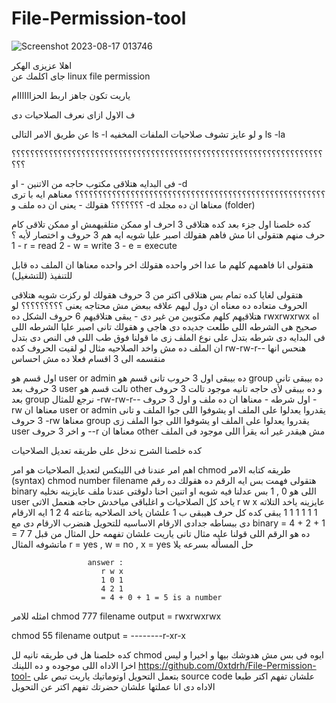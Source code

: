 # File-Permission-tool
![Screenshot 2023-08-17 013746](https://github.com/0xtdrh/File-Permission-tool-/assets/142453072/44765e19-da4a-4b68-a11c-131c26ed5a5d)


اهلا عزيزى الهكر  
جاى اكلمك عن linux file permission 

ياريت تكون جاهز اربط الحزاااااام 

ف الاول ازاى نعرف الصلاحيات دى

عن طريق الامر التالى ls -l و لو عايز تشوف صلاحيات الملفات المخفيه ls -la 

؟؟؟؟؟؟؟؟؟؟؟؟؟؟؟؟؟؟؟؟؟؟؟؟؟؟؟؟؟؟؟؟؟؟؟؟؟؟؟؟؟؟؟؟؟؟؟؟؟؟؟؟؟؟؟؟؟؟؟؟؟؟؟؟؟؟؟؟؟؟


فى البدايه هتلاقى مكتوب حاجه من الاتنين - او -d 
؟؟؟؟؟؟؟؟؟؟؟؟؟؟؟؟؟؟؟؟؟؟؟؟؟؟؟؟؟؟؟؟؟؟؟؟؟؟؟؟؟؟؟؟؟؟؟؟؟؟؟؟؟؟
معناهم ايه با ترى ؟؟؟؟؟؟؟
هقولك - يعنى ان ده ملف و -d معناها ان ده مجلد (folder)

كده خلصنا اول جزء بعد كده هتلاقى 3 احرف او ممكن متلقيهمش او ممكن تلاقى كام حرف منهم
هتقولى انا مش فاهم 
هقولك اصبر عليا شويه 
ايه هم 3 حروف و اختصار لأيه ؟
1 - r  = read
2 - w  = write 
3 - e  = execute

هتقولى انا فاهمهم كلهم ما عدا اخر واحده هقولك اخر واحده معناها ان الملف ده قابل للتنفيذ (للتشغيل)

هتقولى لغايا كده تمام بس هتلاقى اكتر من 3 حروف
هقولك لو ركزت شويه هتلاقى الحروف متعاده ده معناه ان دول ليهم علاقه ببعض مش محتاجه يعنى ؟؟؟؟؟؟؟؟؟
لو هتلاقيهم كلهم مكتوبين من غير دى - يبقى هتلاقيهم 6 حروف الشكل ده rwxrwxrwx 
اه صحيح هى الشرطه اللى طلعت جديده دى 
هاجى و هقولك تانى اصبر عليا
الشرطه اللى فى البدايه دى شرطه بتدل على نوع الملف زى ما قولنا فوق 
طب اللى فى النص دى بتدل ان الملف ده مش واخد الصلاحيه 
مثال لو لقيت الحروف كده 
rw-rw-r--
هنحس انها منقسمه الى 3 اقسام فعلا ده مش احساس 

اول قسم هو user or admin ده بيبقى اول 3 حروب 
تانى قسم هو group ده بيبقى تانى 3 حروف بعد user 
تالت قسم هو other و ده بيبقى لأى حاجه تانيه موجود تالت 3 حروف بعد group 
نرجع للمثال 
-rw-rw-r--
اول شرطه - معناها ان ده ملف 
و اول 3 حروف -rw معناها ان user or admin يقدروا يعدلوا على الملف او يشوفوا اللى جوا الملف
و تانى 3 حروف -rw معناها group يقدروا يعدلوا على الملف او يشوفوا اللى جوا الملف زى user 
و اخر 3 حروف --r معناها ان other مش هيقدر غير انه يقرأ اللى موجود فى الملف 

كده خلصنا الشرح ندخل على طريقه تعديل الصلاحيات 

اهم امر عندنا فى اللينكس لتعديل الصلاحيات هو امر 
chmod 
طريقه كتابه الامر (syntax) 
chmod number filename 
هتقولى فهمت بس ايه الرقم ده هقولك ده رقم binary اللى هو 0 , 1
بس عدلنا فيه شويه او اتنين 
احنا دلوقتى عندنا ملف عايزينه نخليه user ياخد كل الصلاحيات و اغلباقى مياخدش حاجه 
هنعمل الاتى 
                        r w x عايزينه ياخد التلاته 
                        1 1 1
         1 1 1  يبقى كده كل حرف هيبقى ب 1 علشان ياخد الصلاحيه بتاعته 
                        4 2 1
             ايه الارقام دى ببساطه جدادى الارقام الاساسيه للتحويل هنضرب الارقام دى مع binary
                        = 4 + 2 + 1 = 7 
7 ده هو الرقم اللى قولنا عليه 
مثال تانى ياريت علشان تفهمه حل المثال من قبل ماتشوفه 
المثال r = yes  ,  w = no  , x = yes 
حل المسأله بسرعه يلا

                        
                     answer :
                        r w x 
                        1 0 1 
                        4 2 1 
                        = 4 + 0 + 1 = 5 is a number 


امثله للامر 
chmod 777 filename 
output = rwxrwxrwx 

chmod 55 filename 
output = --------r-xr-x

كده خلصنا هل فى طريقه تانيه لل chmod 
ايوه فى بس مش هدوشك بيها و اخيرا و ليس اخرا الاداه اللى موجوده و ده اللينك 
https://github.com/0xtdrh/File-Permission-tool-
بتعمل التحويل اوتوماتيك ياريت تبص على source code علشان تفهم اكتر
طبعا الاداه دى انا عملتها علشان حضرتك تفهم اكتر عن التحويل 
